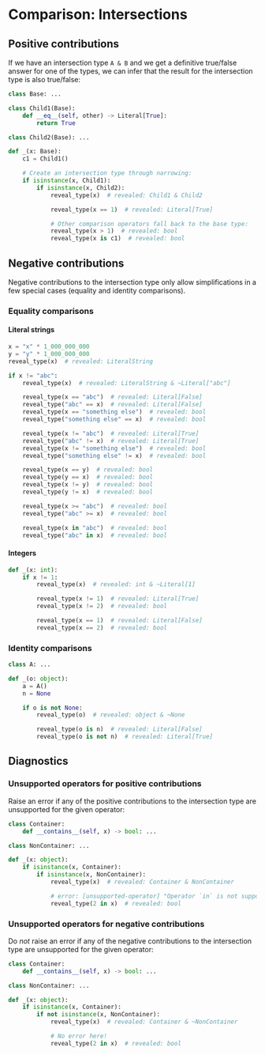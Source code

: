 # Comparison: Intersections

## Positive contributions

If we have an intersection type `A & B` and we get a definitive true/false answer for one of the
types, we can infer that the result for the intersection type is also true/false:

```py
class Base: ...

class Child1(Base):
    def __eq__(self, other) -> Literal[True]:
        return True

class Child2(Base): ...

def _(x: Base):
    c1 = Child1()

    # Create an intersection type through narrowing:
    if isinstance(x, Child1):
        if isinstance(x, Child2):
            reveal_type(x)  # revealed: Child1 & Child2

            reveal_type(x == 1)  # revealed: Literal[True]

            # Other comparison operators fall back to the base type:
            reveal_type(x > 1)  # revealed: bool
            reveal_type(x is c1)  # revealed: bool
```

## Negative contributions

Negative contributions to the intersection type only allow simplifications in a few special cases
(equality and identity comparisons).

### Equality comparisons

#### Literal strings

```py
x = "x" * 1_000_000_000
y = "y" * 1_000_000_000
reveal_type(x)  # revealed: LiteralString

if x != "abc":
    reveal_type(x)  # revealed: LiteralString & ~Literal["abc"]

    reveal_type(x == "abc")  # revealed: Literal[False]
    reveal_type("abc" == x)  # revealed: Literal[False]
    reveal_type(x == "something else")  # revealed: bool
    reveal_type("something else" == x)  # revealed: bool

    reveal_type(x != "abc")  # revealed: Literal[True]
    reveal_type("abc" != x)  # revealed: Literal[True]
    reveal_type(x != "something else")  # revealed: bool
    reveal_type("something else" != x)  # revealed: bool

    reveal_type(x == y)  # revealed: bool
    reveal_type(y == x)  # revealed: bool
    reveal_type(x != y)  # revealed: bool
    reveal_type(y != x)  # revealed: bool

    reveal_type(x >= "abc")  # revealed: bool
    reveal_type("abc" >= x)  # revealed: bool

    reveal_type(x in "abc")  # revealed: bool
    reveal_type("abc" in x)  # revealed: bool
```

#### Integers

```py
def _(x: int):
    if x != 1:
        reveal_type(x)  # revealed: int & ~Literal[1]

        reveal_type(x != 1)  # revealed: Literal[True]
        reveal_type(x != 2)  # revealed: bool

        reveal_type(x == 1)  # revealed: Literal[False]
        reveal_type(x == 2)  # revealed: bool
```

### Identity comparisons

```py
class A: ...

def _(o: object):
    a = A()
    n = None

    if o is not None:
        reveal_type(o)  # revealed: object & ~None

        reveal_type(o is n)  # revealed: Literal[False]
        reveal_type(o is not n)  # revealed: Literal[True]
```

## Diagnostics

### Unsupported operators for positive contributions

Raise an error if any of the positive contributions to the intersection type are unsupported for the
given operator:

```py
class Container:
    def __contains__(self, x) -> bool: ...

class NonContainer: ...

def _(x: object):
    if isinstance(x, Container):
        if isinstance(x, NonContainer):
            reveal_type(x)  # revealed: Container & NonContainer

            # error: [unsupported-operator] "Operator `in` is not supported for types `int` and `NonContainer`"
            reveal_type(2 in x)  # revealed: bool
```

### Unsupported operators for negative contributions

Do *not* raise an error if any of the negative contributions to the intersection type are
unsupported for the given operator:

```py
class Container:
    def __contains__(self, x) -> bool: ...

class NonContainer: ...

def _(x: object):
    if isinstance(x, Container):
        if not isinstance(x, NonContainer):
            reveal_type(x)  # revealed: Container & ~NonContainer

            # No error here!
            reveal_type(2 in x)  # revealed: bool
```
